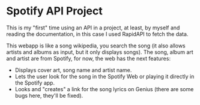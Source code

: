 # Spotify API Project

This is my "first" time using an API in a project, at least, by myself and reading the documentation, in this case I used RapidAPI to fetch the data.

This webapp is like a song wikipedia, you search the song (it also allows artists and albums as input, but it only displays songs). The song, album art and artist are from Spotify, for now, the web has the next features:

- Displays cover art, song name and artist name.
- Lets the user look for the song in the Spotify Web or playing it directly in the Spotify app.
- Looks and "creates" a link for the song lyrics on Genius (there are some bugs here, they'll be fixed).